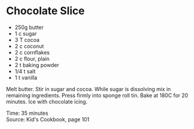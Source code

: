 # Chocolate Slice

* 250g butter
* 1 c sugar
* 3 T cocoa
* 2 c coconut
* 2 c cornflakes
* 2 c flour, plain
* 2 t baking powder
* 1/4 t salt
* 1 t vanilla

Melt butter.  Stir in sugar and cocoa.  While sugar is dissolving mix in remaining ingredients. Press firmly into sponge roll tin.  Bake at 180C for 20 minutes.  Ice with chocolate icing.

Time: 35 minutes  
Source: Kid's Cookbook, page 101

